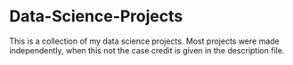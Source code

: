 # Data-Science-Projects
This is a collection of my data science projects. Most projects were made independently, when this not the case credit is given in the description file. 
